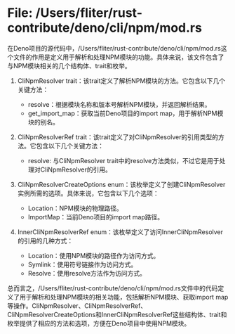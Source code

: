 # File: /Users/fliter/rust-contribute/deno/cli/npm/mod.rs

在Deno项目的源代码中，/Users/fliter/rust-contribute/deno/cli/npm/mod.rs这个文件的作用是定义用于解析和处理NPM模块的功能。具体来说，该文件包含了与NPM模块相关的几个结构体、trait和枚举。

1. CliNpmResolver trait：该trait定义了解析NPM模块的方法。它包含以下几个关键方法：
   - resolve：根据模块名称和版本号解析NPM模块，并返回解析结果。
   - get_import_map：获取当前Deno项目的import map，用于解析NPM模块的别名。

2. CliNpmResolverRef trait：该trait定义了对CliNpmResolver的引用类型的方法。它包含以下几个关键方法：
   - resolve: 与CliNpmResolver trait中的resolve方法类似，不过它是用于处理对CliNpmResolver的引用。

3. CliNpmResolverCreateOptions enum：该枚举定义了创建CliNpmResolver实例所需的选项。具体来说，它包含以下几个选项：
   - Location：NPM模块的物理路径。
   - ImportMap：当前Deno项目的import map路径。

4. InnerCliNpmResolverRef enum：该枚举定义了访问InnerCliNpmResolver的引用的几种方式：

   - Location：使用NPM模块的路径作为访问方式。
   - Symlink：使用符号链接作为访问方式。
   - Resolve：使用resolve方法作为访问方式。

总而言之，/Users/fliter/rust-contribute/deno/cli/npm/mod.rs文件中的代码定义了用于解析和处理NPM模块的相关功能，包括解析NPM模块、获取import map等操作。CliNpmResolver、CliNpmResolverRef、CliNpmResolverCreateOptions和InnerCliNpmResolverRef这些结构体、trait和枚举提供了相应的方法和选项，方便在Deno项目中使用NPM模块。

